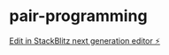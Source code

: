 # pair-programming

[Edit in StackBlitz next generation editor ⚡️](https://stackblitz.com/~/github.com/DoVi1/pair-programming)